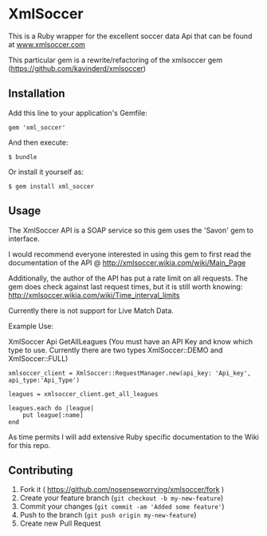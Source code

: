 
# XmlSoccer

This is a Ruby wrapper for the excellent soccer data Api that can be found at www.xmlsoccer.com

This particular gem is a rewrite/refactoring of the xmlsoccer gem (https://github.com/kavinderd/xmlsoccer)

## Installation

Add this line to your application's Gemfile:

    gem 'xml_soccer'

And then execute:

    $ bundle

Or install it yourself as:

    $ gem install xml_soccer

## Usage

The XmlSoccer API is a SOAP service so this gem uses the 'Savon' gem to interface.

I would recommend everyone interested in using this gem to first read the documentation of the API @ http://xmlsoccer.wikia.com/wiki/Main_Page

Additionally, the author of the API has put a rate limit on all requests. The gem does check against last request times, but it is still worth knowing: http://xmlsoccer.wikia.com/wiki/Time_interval_limits

Currently there is not support for Live Match Data.

Example Use:

XmlSoccer Api GetAllLeagues
(You must have an API Key and know which type to use.  Currently there are two types XmlSoccer::DEMO and XmlSoccer::FULL)

	xmlsoccer_client = XmlSoccer::RequestManager.new(api_key: 'Api_key', api_type:'Api_Type')

	leagues = xmlsoccer_client.get_all_leagues

	leagues.each do |league|
		put league[:name]
	end

As time permits I will add extensive Ruby specific documentation to the Wiki for this repo.

## Contributing

1. Fork it ( https://github.com/nosenseworrying/xmlsoccer/fork )
2. Create your feature branch (`git checkout -b my-new-feature`)
3. Commit your changes (`git commit -am 'Added some feature'`)
4. Push to the branch (`git push origin my-new-feature`)
5. Create new Pull Request
